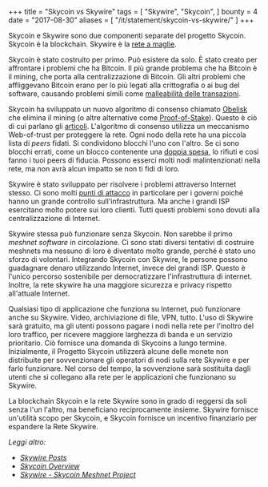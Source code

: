+++
title = "Skycoin vs Skywire"
tags = [
    "Skywire",
    "Skycoin",
]
bounty = 4
date = "2017-08-30"
aliases = [
	"/it/statement/skycoin-vs-skywire/"
]
+++

Skycoin e Skywire sono due componenti separate del progetto Skycoin.
Skycoin è la blockchain. Skywire è la [rete a maglie](https://en.wikipedia.org/wiki/Mesh_networking).

Skycoin è stato costruito per primo. Può esistere da solo. È stato creato per affrontare
i problemi che ha Bitcoin. Il più grande problema che ha Bitcoin è il mining,
che porta alla centralizzazione di Bitcoin. Gli altri problemi che affliggevano Bitcoin
erano per lo più legati alla crittografia o ai bug del software, causando problemi simili
come [malleabilità delle transazioni](https://en.bitcoin.it/wiki/Transaction_Malleability).

Skycoin ha sviluppato un nuovo algoritmo di consenso chiamato [Obelisk](https://www.skycoin.net/whitepapers)
che elimina il mining (o altre alternative come
[Proof-of-Stake](https://en.wikipedia.org/wiki/Proof-of-stake)).
Questo è ciò di cui parlano gli [articoli](https://www.skycoin.net/whitepapers).
L'algoritmo di consenso utilizza un meccanismo Web-of-trust per proteggere la rete.
Ogni nodo della rete ha una piccola lista di *peers* fidati.
Si condividono blocchi l'uno con l'altro. Se ci sono blocchi errati, come un blocco
contenente una [doppia spesa](https://en.wikipedia.org/wiki/Double-spending),
lo rifiuti e così fanno i tuoi peers di fiducia. Possono esserci molti nodi malintenzionati
nella rete, ma non avrà alcun impatto se non ti fidi di loro.

Skywire è stato sviluppato per risolvere i problemi attraverso Internet stesso. Ci sono
molti [punti di attacco](https://en.wikipedia.org/wiki/BGP_hijacking) in particolare
per i governi poiché hanno un grande controllo sull'infrastruttura.
Ma anche i grandi ISP esercitano molto potere sui loro clienti.
Tutti questi problemi sono dovuti alla centralizzazione di Internet.

Skywire stessa può funzionare senza Skycoin. Non sarebbe il primo *meshnet
software* in circolazione. Ci sono stati diversi tentativi di costruire meshnets
ma nessuno di loro è diventato molto grande, perché è stato uno sforzo di volontari.
Integrando Skycoin con Skywire, le persone possono guadagnare denaro utilizzando
Internet, invece dei grandi ISP. Questo è l'unico percorso sostenibile per
democratizzare l'infrastruttura di internet. Inoltre, la rete skywire ha una
maggiore sicurezza e privacy rispetto all'attuale Internet.

Qualsiasi tipo di applicazione che funziona su Internet, può funzionare anche su
Skywire. Video, archiviazione di file, VPN, tutto. L'uso di Skywire sarà gratuito,
ma gli utenti possono pagare i nodi nella rete per l'inoltro del loro traffico, per ricevere
maggiore larghezza di banda e un servizio prioritario. Ciò fornisce una domanda di Skycoins
a lungo termine. Inizialmente, il Progetto Skycoin utilizzerà alcune delle monete non distribuite
per sovvenzionare gli operatori di nodi sulla rete Skywire e per farlo funzionare.
Nel corso del tempo, la sovvenzione sarà sostituita dagli utenti che si collegano alla rete per le
applicazioni che funzionano su Skywire.

La blockchain Skycoin e la rete Skywire sono in grado di reggersi da soli
senza l'un l'altro, ma beneficiano reciprocamente insieme. Skywire fornisce un'utilità
scopo per Skycoin, e Skycoin fornisce un incentivo finanziario per espandere la
Rete Skywire.

*Leggi altro:*

* *[Skywire Posts](/tags/skywire/)*
* *[Skycoin Overview](/overview/skycoin-overview/)*
* *[Skywire - Skycoin Meshnet Project](/overview/skywire-skycoin-meshnet-project/)*
